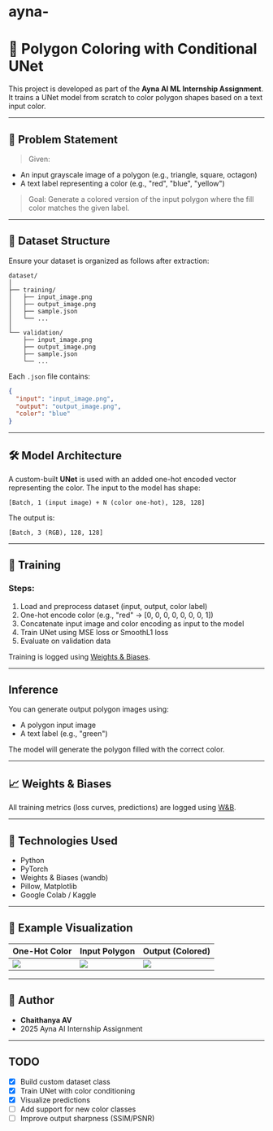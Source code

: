 # ayna-
# 🎨 Polygon Coloring with Conditional UNet

This project is developed as part of the **Ayna AI ML Internship Assignment**. It trains a UNet model from scratch to color polygon shapes based on a text input color.

---

## 🧠 Problem Statement

> Given:
- An input grayscale image of a polygon (e.g., triangle, square, octagon)
- A text label representing a color (e.g., "red", "blue", "yellow")

> Goal:
Generate a colored version of the input polygon where the fill color matches the given label.

---

## 📂 Dataset Structure

Ensure your dataset is organized as follows after extraction:

```
dataset/
│
├── training/
│   ├── input_image.png
│   ├── output_image.png
│   ├── sample.json
│   └── ...
│
└── validation/
    ├── input_image.png
    ├── output_image.png
    ├── sample.json
    └── ...
```

Each `.json` file contains:
```json
{
  "input": "input_image.png",
  "output": "output_image.png",
  "color": "blue"
}
```

---

## 🛠 Model Architecture

A custom-built **UNet** is used with an added one-hot encoded vector representing the color. The input to the model has shape:
```
[Batch, 1 (input image) + N (color one-hot), 128, 128]
```
The output is:
```
[Batch, 3 (RGB), 128, 128]
```

---

## 🚀 Training

### Steps:

1.  Load and preprocess dataset (input, output, color label)
2.  One-hot encode color (e.g., "red" → [0, 0, 0, 0, 0, 0, 0, 1])
3.  Concatenate input image and color encoding as input to the model
4.  Train UNet using MSE loss or SmoothL1 loss
5.  Evaluate on validation data

Training is logged using [Weights & Biases](https://wandb.ai/).

---

##  Inference

You can generate output polygon images using:
- A polygon input image
- A text label (e.g., "green")

The model will generate the polygon filled with the correct color.

---

## 📈 Weights & Biases

All training metrics (loss curves, predictions) are logged using [W&B](https://wandb.ai/).

---

## 🔧 Technologies Used

-  Python
-  PyTorch
-  Weights & Biases (wandb)
-  Pillow, Matplotlib
-  Google Colab / Kaggle

---

## 📎 Example Visualization

| One-Hot Color | Input Polygon | Output (Colored) |
|---------------|----------------|------------------|
| ![](onehot.png) | ![](input.png) | ![](output.png) |

---

## 🧾 Author

- **Chaithanya AV**
- 2025 Ayna AI Internship Assignment

---

##  TODO

- [x] Build custom dataset class
- [x] Train UNet with color conditioning
- [x] Visualize predictions
- [ ] Add support for new color classes
- [ ] Improve output sharpness (SSIM/PSNR)

